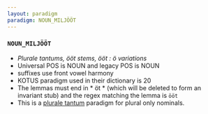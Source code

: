 ```yaml
---
layout: paradigm
paradigm: NOUN_MILJÖÖT
---
```

### ` NOUN_MILJÖÖT `

* _Plurale tantums, ööt stems, ööt : ö variations_
* Universal POS is NOUN and legacy POS is NOUN
* suffixes use front vowel harmony
* KOTUS paradigm used in their dictionary is 20
* The lemmas must end in * öt * (which will be deleted to form an invariant stub) and the regex matching the lemma is ` ööt `
* This is a [plurale tantum](https://en.wikipedia.org/wiki/Plurale_tantum) paradigm for plural only nominals.
